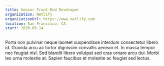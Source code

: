 ```yaml
---
title: Senior Front-End Developer
organization: Netlify
organizationUrl: https://www.netlify.com
location: San Francisco, CA
start: 2020-03-14
---
```


Porta non pulvinar neque laoreet suspendisse interdum consectetur libero id. Gravida arcu ac tortor dignissim convallis aenean et. In massa tempor nec feugiat nisl. Sed blandit libero volutpat sed cras ornare arcu dui. Morbi leo urna molestie at. Sapien faucibus et molestie ac feugiat sed lectus.                                              